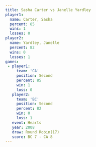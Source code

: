 ```yaml
---
title: Sasha Carter vs Janelle Yardley
player1:                
  name: Carter, Sasha   
  percent: 85           
  wins: 1               
  losses: 0             
player2:                
  name: Yardley, Janelle
  percent: 82           
  wins: 0               
  losses: 1             
games:
 - player1:          
     team: 'CA'      
     position: Second
     percent: 85     
     win: 1          
     loss: 0         
   player2:          
     team: 'BC'      
     position: Second
     percent: 82     
     win: 0          
     loss: 1         
   event: Hearts        
   year: 2008           
   draw: Round Robin(17)
   score: BC 7 - CA 8   
---
```


